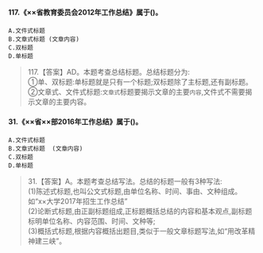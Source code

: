#### 117.《××省教育委员会2012年工作总结》属于()。
    A.文件式标题
    B.文章式标题 (文章内容)
    C.双标题
    D.单标题
>   117.【答案】AD。本题考查总结标题。总结标题分为:           
①单、双标题:单标题就是只有一个标题;双标题除了主标题,还有副标题。       
②文章式、文件式标题:`文章式`标题要揭示文章的主要`内容`,文件式不需要揭示文章的主要内容。

#### 31.《××省××部2016年工作总结》属于()。
    A.文件式标题
    B.文章式标题  (文章内容)
    C.双标题
    D.单标题
>   31.【答案】A。本题考查总结写法。总结的标题一般有3种写法:             
(1)陈述式标题,也叫公文式标题,由单位名称、时间、事由、文种组成。如“x×大学2017年招生工作总结”             
(2)论断式标题,由正副标题组成,正标题概括总结的内容和基本观点,副标题标明单位名称、内容范围、时间、文种等;             
(3)概括式标题,根据内容概括出题目,类似于一般文章标题写法,如“用改革精神建三峡”。    